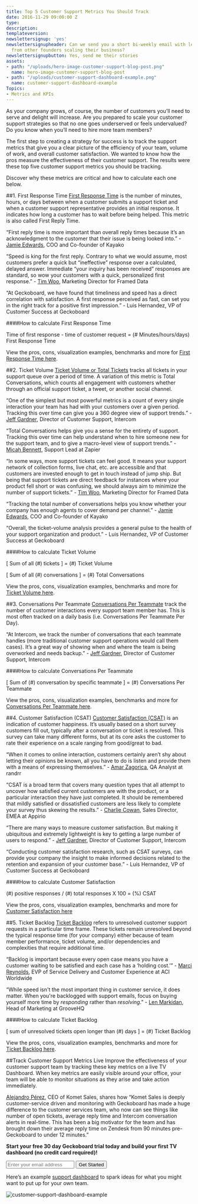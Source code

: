 ```yaml
---
title: Top 5 Customer Support Metrics You Should Track
date: 2016-11-29 09:00:00 Z
type: 
description: 
templateversion: 
newslettersignup: 'yes'
newslettersignupheader: Can we send you a short bi-weekly email with lessons learned
  from other founders scaling their business?
newslettersignupbutton: Yes, send me their stories
assets:
- path: "/uploads/hero-image-customer-support-blog-post.png"
  name: hero-image-customer-support-blog-post
- path: "/uploads/customer-support-dashboard-example.png"
  name: customer-support-dashboard-example
Topics:
- Metrics and KPIs
---
```


As your company grows, of course, the number of customers you’ll need to serve and delight will increase. Are you prepared to scale your customer support strategies so that no one goes underserved or feels undervalued? Do you know when you’ll need to hire more team members? 

The first step to creating a strategy for success is to track the support metrics that give you a clear picture of the efficiency of your team, volume of work, and overall customer satisfaction. We wanted to know how the pros measure the effectiveness of their customer support. The results were these top five customer support metrics you should be tracking.

Discover why these metrics are critical and how to calculate each one below.

##1. First Response Time
<a href="https://www.geckoboard.com/learn/kpi-examples/customer-support-kpis/first-response-time/" target="_blank">First Response Time</a> is the number of minutes, hours, or days between when a customer submits a support ticket and when a customer support representative provides an initial response. It indicates how long a customer has to wait before being helped. This metric is also called First Reply Time. 

“First reply time is more important than overall reply times because it’s an acknowledgment to the customer that their issue is being looked into.” - <a href="https://www.kayako.com/blog/customer-support-metrics/#ART" target="_blank">Jamie Edwards</a>, COO and Co-founder of Kayako

“Speed is king for the first reply. Contrary to what we would assume, most customers prefer a quick but “ineffective” response over a calculated, delayed answer. Immediate “your inquiry has been received” responses are standard, so wow your customers with a quick, personalized first response.” - <a href="https://www.desk.com/blog/7-essential-support-metrics-you-should-start-measuring-today" target="_blank">Tim Woo</a>, Marketing Director for Framed Data

“At Geckoboard, we have found that timeliness and speed has a direct correlation with satisfaction. A first response perceived as fast, can set you in the right track for a positive first impression.” - Luis Hernandez, VP of Customer Success at Geckoboard

####How to calculate First Response Time
<p>
<span class="calculation part">Time of first response</span> 
<span class="calculation sign">-</span> 
<span class="calculation part">time of customer request</span> 
<span class="calculation sign">=</span> 
<span class="calculation answer">(# Minutes/hours/days) First Response Time</span>
</p>

View the pros, cons, visualization examples, benchmarks and more for <a href="https://www.geckoboard.com/learn/kpi-examples/customer-support-kpis/first-response-time/" target="_blank">First Response Time here</a>.

##2. Ticket Volume
<a href="https://www.geckoboard.com/learn/kpi-examples/customer-support-kpis/ticket-volume/" target="_blank">Ticket Volume or Total Tickets</a> tracks all tickets in your support queue over a period of time. A variation of this metric is Total Conversations, which counts all engagement with customers whether through an official support ticket, a tweet, or another social channel.

“One of the simplest but most powerful metrics is a count of every single interaction your team has had with your customers over a given period. Tracking this over time can give you a 360 degree view of support trends.” - <a href="https://blog.intercom.com/5-support-metrics-that-matter/" target="_blank">Jeff Gardner</a>, Director of Customer Support, Intercom 

“Total Conversations helps give you a sense for the entirety of support. Tracking this over time can help understand when to hire someone new for the support team, and to give a macro-level view of support trends.” - <a href="https://zapier.com/learn/ultimate-guide-to-customer-support/customer-support-data/#total-conversations" target="_blank">Micah Bennett</a>, Support Lead at Zapier

“In some ways, more support tickets can feel good. It means your support network of collection forms, live chat, etc. are accessible and that customers are invested enough to get in touch instead of jump ship. But being that support tickets are direct feedback for instances where your product fell short or was confusing, we should always aim to minimize the number of support tickets.” - <a href="https://www.desk.com/blog/7-essential-support-metrics-you-should-start-measuring-today" target="_blank">Tim Woo</a>, Marketing Director for Framed Data

“Tracking the total number of conversations helps you know whether your company has enough agents to cover demand per channel.” - <a href="https://www.kayako.com/blog/customer-support-metrics/#ART" target="_blank">Jamie Edwards</a>, COO and Co-founder of Kayako

“Overall, the ticket-volume analysis provides a general pulse to the health of your support organization and product.” - Luis Hernandez, VP of Customer Success at Geckoboard

####How to calculate Ticket Volume
<p>
[ <span class="calculation part">Sum of all (#) tickets</span> ] 
<span class="calculation sign">=</span> 
<span class="calculation answer">(#) Ticket Volume</span>
</p>

<p>
[ <span class="calculation part">Sum of all (#) conversations</span> ]  
<span class="calculation sign">=</span> 
<span class="calculation answer">(#) Total Conversations</span>
</p>

View the pros, cons, visualization examples, benchmarks and more for <a href="https://www.geckoboard.com/learn/kpi-examples/customer-support-kpis/ticket-volume/" target="_blank">Ticket Volume here</a>.

##3. Conversations Per Teammate
<a href="https://www.geckoboard.com/learn/kpi-examples/customer-support-kpis/conversations-per-teammate/" target="_blank">Conversations Per Teammate</a> track the number of customer interactions every support team member has. This is most often tracked on a daily basis (i.e. Conversations Per Teammate Per Day).

“At Intercom, we track the number of conversations that each teammate handles (more traditional customer support operations would call them cases). It’s a great way of showing when and where the team is being overworked and needs backup.” - <a href="https://blog.intercom.com/5-support-metrics-that-matter/" target="_blank">Jeff Gardner</a>, Director of Customer Support, Intercom

####How to calculate Conversations Per Teammate
<p>
[ <span class="calculation part">Sum of (#) conversation by specific teammate</span> ]  
<span class="calculation sign">=</span> 
<span class="calculation answer">(#) Conversations Per Teammate</span>
</p>

View the pros, cons, visualization examples, benchmarks and more for <a href="https://www.geckoboard.com/learn/kpi-examples/customer-support-kpis/conversations-per-teammate/" target="_blank">Conversations Per Teammate here</a>.

##4. Customer Satisfaction (CSAT)
<a href="https://www.geckoboard.com/learn/kpi-examples/customer-support-kpis/customer-satisfaction-csat/" target="_blank">Customer Satisfaction (CSAT)</a> is an indication of customer happiness. It’s usually based on a short survey customers fill out, typically after a conversation or ticket is resolved. This survey can take many different forms, but at its core asks the customer to rate their experience on a scale ranging from good/great to bad. 

“When it comes to online interaction, customers certainly aren’t shy about letting their opinions be known, all you have to do is listen and provide them with a means of expressing themselves.” - <a href="https://blog.bufferapp.com/10-customer-experience-metrics-every-successful-company-tracks" target="_blank">Amar Zagorica</a>, QA Analyst at randrr

“CSAT is a broad term that covers many question types that all attempt to uncover how satisfied current customers are with the product, or a particular interaction they have just completed. It should be remembered that mildly satisfied or dissatisfied customers are less likely to complete your survey thus skewing the results.” - <a href="http://www.newvoicemedia.com/blog/nps-csat-or-customer-effort-score-which-metric-is-right-for-your-business/" target="_blank">Charlie Cowan</a>, Sales Director, EMEA at Appirio

“There are many ways to measure customer satisfaction. But making it ubiquitous and extremely lightweight is key to getting a large number of users to respond.” - <a href="https://blog.intercom.com/5-support-metrics-that-matter/" target="_blank">Jeff Gardner</a>, Director of Customer Support, Intercom 

“Conducting customer satisfaction research, such as CSAT surveys, can provide your company the insight to make informed decisions related to the retention and expansion of your customer base.” - Luis Hernandez, VP of Customer Success at Geckoboard

####How to calculate Customer Satisfaction
<p>
<span class="calculation part">(#) positive responses</span> 
<span class="calculation sign">/</span> 
<span class="calculation part">(#) total responses</span> 
<span class="calculation sign">X</span> 
<span class="calculation part">100</span> 
<span class="calculation sign">=</span> 
<span class="calculation answer">(%) CSAT</span>
</p>

View the pros, cons, visualization examples, benchmarks and more for <a href="https://www.geckoboard.com/learn/kpi-examples/customer-support-kpis/customer-satisfaction-csat/" target="_blank">Customer Satisfaction here</a>

##5. Ticket Backlog
<a href="https://www.geckoboard.com/learn/kpi-examples/customer-support-kpis/ticket-backlog/" target="_blank">Ticket Backlog</a> refers to unresolved customer support requests in a particular time frame. These tickets remain unresolved beyond the typical response time (for your company) either because of team member performance, ticket volume, and/or dependencies and complexities that require additional time.

“Backlog is important because every open case means you have a customer waiting to be satisfied and each case has a ‘holding cost.’” - <a href="http://theoperationsblog.com/2011/08/4-%E2%80%9Cwork-in-process%E2%80%9D-metrics-every-tech-support-leader-must-know/" target="_blank">Marci Reynolds</a>, EVP of Service Delivery and Customer Experience at ACI Worldwide

“While speed isn't the most important thing in customer service, it does matter. When you're backlogged with support emails, focus on buying yourself more time by *responding* rather than *resolving*.” - <a href="https://zapier.com/learn/ultimate-guide-to-customer-support/customer-support-challenges/#backlog" target="_blank">Len Markidan</a>, Head of Marketing at GrooveHQ

####How to calculate Ticket Backlog
<p>
[ <span class="calculation part">sum of unresolved tickets open longer than (#) days</span> ]  
<span class="calculation sign">=</span> 
<span class="calculation answer">(#) Ticket Backlog</span>
</p>

View the pros, cons, visualization examples, benchmarks and more for <a href="https://www.geckoboard.com/learn/kpi-examples/customer-support-kpis/ticket-backlog/" target="_blank">Ticket Backlog here</a>.

##Track Customer Support Metrics Live
Improve the effectiveness of your customer support team by tracking these key metrics on a live TV Dashboard. When key metrics are easily visible around your office, your team will be able to monitor situations as they arise and take action immediately. 

<a href="https://www.geckoboard.com/learn/case-studies/komet-sales/" target="_blank">Alejandro Pérez</a>, CEO of Komet Sales, shares how “Komet Sales is deeply customer-service driven and monitoring with Geckoboard has made a huge difference to the customer services team, who now can see things like number of open tickets, average reply time and Intercom conversation alerts in real-time. This has been a big motivator for the team and has brought down their average reply time on Zendesk from 90 minutes pre-Geckoboard to under 12 minutes.”

**Start your free 30 day Geckoboard trial today and build your first TV dashboard (no credit card required)!** 

<form action="/try-geckoboard/" method="get" class="inline__signup-form">
<input type="email" name="email" placeholder="Enter your email address">
<button class="btn">Get Started</button>
</form>

Here’s an example <a href="https://www.geckoboard.com/learn/dashboard-examples/support-dashboard-example/" target="_blank">support dashboard</a> to spark ideas for what you might want to put up for your own team.

![customer-support-dashboard-example](/uploads/customer-support-dashboard-example.png)
